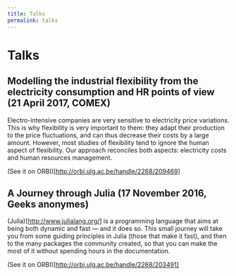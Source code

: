 ```yaml
---
title: Talks
permalink: talks
---
```


# Talks

## Modelling the industrial flexibility from the electricity consumption and HR points of view (21 April 2017, COMEX)

Electro-intensive companies are very sensitive to electricity price variations. This is why flexibility is very important to them: they adapt their production to the price fluctuations, and can thus decrease their costs by a large amount. However, most studies of flexibility tend to ignore the human aspect of flexibility. Our approach reconciles both aspects: electricity costs and human resources management. 

(See it on ORBI)[http://orbi.ulg.ac.be/handle/2268/209469]

## A Journey through Julia (17 November 2016, Geeks anonymes)

(Julia)[http://www.julialang.org/] is a programming language that aims at being both dynamic and fast — and it does so. This small journey will take you from some guiding principles in Julia (those that make it fast), and then to the many packages the community created, so that you can make the most of it without spending hours in the documentation. 

(See it on ORBI)[http://orbi.ulg.ac.be/handle/2268/203491]
